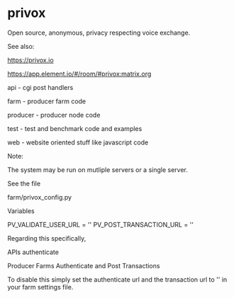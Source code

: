 # privox
Open source, anonymous, privacy respecting voice exchange.

See also: 

  https://privox.io

  https://app.element.io/#/room/#privox:matrix.org


api - cgi post handlers

farm - producer farm code

producer - producer node code

test - test and benchmark code and examples

web - website oriented stuff like javascript code


Note: 

  The system may be run on mutliple servers or a single server.

See the file 

  farm/privox_config.py

Variables 

  PV_VALIDATE_USER_URL = ''
  PV_POST_TRANSACTION_URL = ''

Regarding this specifically, 

  APIs authenticate

  Producer Farms Authenticate and Post Transactions

To disable this simply set the authenticate url and the transaction url to '' in your farm settings file.


